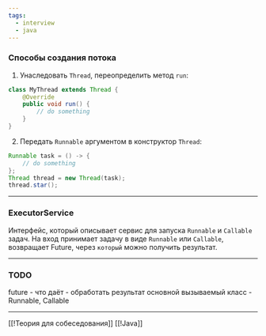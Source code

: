 ```yaml
---
tags:
  - interview
  - java
---
```

### Способы создания потока

1. Унаследовать `Thread`, переопределить метод `run`:
```java
class MyThread extends Thread {
	@Override
	public void run() {
		// do something
	}
}
```
2. Передать `Runnable` аргументом в конструктор `Thread`:
```java
Runnable task = () -> {
	// do something
};
Thread thread = new Thread(task);
thread.star();
```

---

### ExecutorService

Интерфейс, который описывает сервис для запуска `Runnable` и `Callable` задач. На вход принимает задачу в виде `Runnable` или `Callable`, возвращает Future, через `который` можно получить результат.

---

### TODO

future - что даёт - обработать результат
основной вызываемый класс - Runnable, Callable

---

[[!Теория для собеседования]]
[[!Java]]